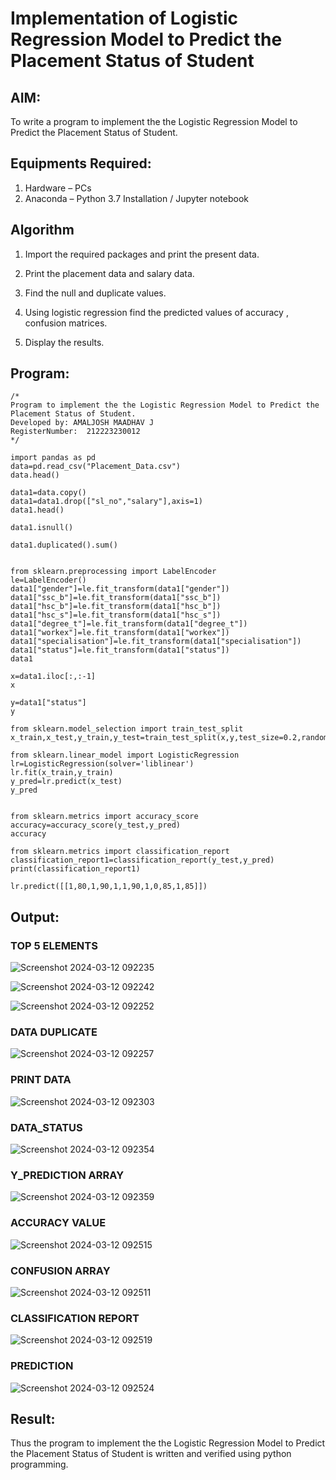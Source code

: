 # Implementation of Logistic Regression Model to Predict the Placement Status of Student

## AIM:
To write a program to implement the the Logistic Regression Model to Predict the Placement Status of Student.

## Equipments Required:
1. Hardware – PCs
2. Anaconda – Python 3.7 Installation / Jupyter notebook

## Algorithm
1. Import the required packages and print the present data.

2. Print the placement data and salary data.

3. Find the null and duplicate values.

4. Using logistic regression find the predicted values of accuracy , confusion matrices.

5. Display the results.


## Program:

```
/*
Program to implement the the Logistic Regression Model to Predict the Placement Status of Student.
Developed by: AMALJOSH MAADHAV J
RegisterNumber:  212223230012
*/

import pandas as pd
data=pd.read_csv("Placement_Data.csv")
data.head()

data1=data.copy()
data1=data1.drop(["sl_no","salary"],axis=1)
data1.head()

data1.isnull()

data1.duplicated().sum()


from sklearn.preprocessing import LabelEncoder
le=LabelEncoder()
data1["gender"]=le.fit_transform(data1["gender"])
data1["ssc_b"]=le.fit_transform(data1["ssc_b"])
data1["hsc_b"]=le.fit_transform(data1["hsc_b"])
data1["hsc_s"]=le.fit_transform(data1["hsc_s"])
data1["degree_t"]=le.fit_transform(data1["degree_t"])
data1["workex"]=le.fit_transform(data1["workex"])
data1["specialisation"]=le.fit_transform(data1["specialisation"])
data1["status"]=le.fit_transform(data1["status"])
data1

x=data1.iloc[:,:-1]
x
```
```
y=data1["status"]
y

from sklearn.model_selection import train_test_split
x_train,x_test,y_train,y_test=train_test_split(x,y,test_size=0.2,random_state=0)

from sklearn.linear_model import LogisticRegression
lr=LogisticRegression(solver='liblinear')
lr.fit(x_train,y_train)
y_pred=lr.predict(x_test)
y_pred
```
```

from sklearn.metrics import accuracy_score
accuracy=accuracy_score(y_test,y_pred)
accuracy

from sklearn.metrics import classification_report
classification_report1=classification_report(y_test,y_pred)
print(classification_report1)

lr.predict([[1,80,1,90,1,1,90,1,0,85,1,85]])
```
## Output:

### TOP 5 ELEMENTS
![Screenshot 2024-03-12 092235](https://github.com/amal-2006/Implementation-of-Logistic-Regression-Model-to-Predict-the-Placement-Status-of-Student/assets/148410730/4b9a5539-5a71-4069-ab35-a810550d06ac)

![Screenshot 2024-03-12 092242](https://github.com/amal-2006/Implementation-of-Logistic-Regression-Model-to-Predict-the-Placement-Status-of-Student/assets/148410730/a54430e9-e9e1-45c6-a6c3-288d02355050)

![Screenshot 2024-03-12 092252](https://github.com/amal-2006/Implementation-of-Logistic-Regression-Model-to-Predict-the-Placement-Status-of-Student/assets/148410730/5b8eb7e7-79d8-43ec-938c-322844a523eb)
### DATA DUPLICATE
![Screenshot 2024-03-12 092257](https://github.com/amal-2006/Implementation-of-Logistic-Regression-Model-to-Predict-the-Placement-Status-of-Student/assets/148410730/195bc4ec-ad03-4b51-a57b-bc200c43325a)

### PRINT DATA
![Screenshot 2024-03-12 092303](https://github.com/amal-2006/Implementation-of-Logistic-Regression-Model-to-Predict-the-Placement-Status-of-Student/assets/148410730/1f8f6994-11bc-42b9-8e76-d0b174fdbcf5)

### DATA_STATUS
![Screenshot 2024-03-12 092354](https://github.com/amal-2006/Implementation-of-Logistic-Regression-Model-to-Predict-the-Placement-Status-of-Student/assets/148410730/942198b9-6ddb-44a4-abc8-9c5c11a5e9f0)

### Y_PREDICTION ARRAY
![Screenshot 2024-03-12 092359](https://github.com/amal-2006/Implementation-of-Logistic-Regression-Model-to-Predict-the-Placement-Status-of-Student/assets/148410730/b0874ebf-c4e9-4c0b-84f3-a8b4a00f521d)

### ACCURACY VALUE
![Screenshot 2024-03-12 092515](https://github.com/amal-2006/Implementation-of-Logistic-Regression-Model-to-Predict-the-Placement-Status-of-Student/assets/148410730/a00c9ad8-5c04-4cd2-b7ab-041cf83a07b6)

### CONFUSION ARRAY
![Screenshot 2024-03-12 092511](https://github.com/amal-2006/Implementation-of-Logistic-Regression-Model-to-Predict-the-Placement-Status-of-Student/assets/148410730/77246ff1-713d-430f-b61a-a2c15ae1fef9)


### CLASSIFICATION REPORT
![Screenshot 2024-03-12 092519](https://github.com/amal-2006/Implementation-of-Logistic-Regression-Model-to-Predict-the-Placement-Status-of-Student/assets/148410730/12ee591c-cc9d-4e00-92ef-0f47fb6c057c)

### PREDICTION
![Screenshot 2024-03-12 092524](https://github.com/amal-2006/Implementation-of-Logistic-Regression-Model-to-Predict-the-Placement-Status-of-Student/assets/148410730/feb9a481-bfe6-4859-8f03-a4c0c582f4b1)

## Result:
Thus the program to implement the the Logistic Regression Model to Predict the Placement Status of Student is written and verified using python programming.
